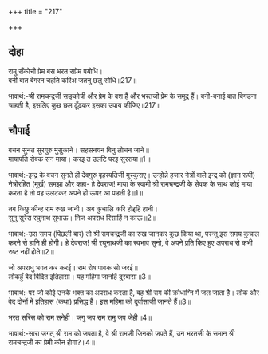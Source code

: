 +++
title = "217"

+++
## दोहा
रामु सँकोची प्रेम बस भरत सप्रेम पयोधि।  
बनी बात बेगरन चहति करिअ जतनु छलु सोधि॥217॥  

भावार्थ:-श्री रामचन्द्रजी सङ्कोची और प्रेम के वश हैं और भरतजी प्रेम के समुद्र हैं। बनी-बनाई बात बिगडना चाहती है, इसलिए कुछ छल ढूँढकर इसका उपाय कीजिए॥217॥  




## चौपाई
बचन सुनत सुरगुरु मुसुकाने। सहसनयन बिनु लोचन जाने॥  
मायापति सेवक सन माया। करइ त उलटि परइ सुरराया॥1॥  

भावार्थ:-इन्द्र के वचन सुनते ही देवगुरु बृहस्पतिजी मुस्कुराए। उन्होन्ने हजार नेत्रों वाले इन्द्र को (ज्ञान रूपी) नेत्रोंरहित (मूर्ख) समझा और कहा- हे देवराज! माया के स्वामी श्री रामचन्द्रजी के सेवक के साथ कोई माया करता है तो वह उलटकर अपने ही ऊपर आ पडती है॥1॥  

तब किछु कीन्ह राम रुख जानी। अब कुचालि करि होइहि हानी।  
सुनु सुरेस रघुनाथ सुभाऊ। निज अपराध रिसाहिं न काऊ॥2॥  

भावार्थ:-उस समय (पिछली बार) तो श्री रामचन्द्रजी का रुख जानकर कुछ किया था, परन्तु इस समय कुचाल करने से हानि ही होगी। हे देवराज! श्री रघुनाथजी का स्वभाव सुनो, वे अपने प्रति किए हुए अपराध से कभी रुष्ट नहीं होते॥2॥  

जो अपराधु भगत कर करई। राम रोष पावक सो जरई॥  
लोकहुँ बेद बिदित इतिहासा। यह महिमा जानहिं दुरबासा॥3॥  

भावार्थ:-पर जो कोई उनके भक्त का अपराध करता है, वह श्री राम की क्रोधाग्नि में जल जाता है। लोक और वेद दोनों में इतिहास (कथा) प्रसिद्ध है। इस महिमा को दुर्वासाजी जानते हैं॥3॥  

भरत सरिस को राम सनेही। जगु जप राम रामु जप जेही॥4॥  

भावार्थ:-सारा जगत्‌ श्री राम को जपता है, वे श्री रामजी जिनको जपते हैं, उन भरतजी के समान श्री रामचन्द्रजी का प्रेमी कौन होगा?॥4॥  

